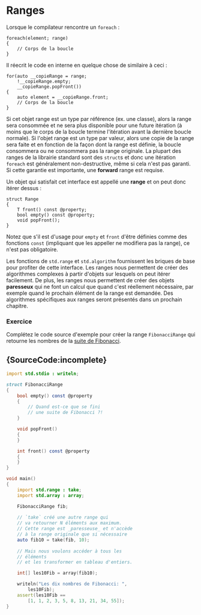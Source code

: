 # Ranges

Lorsque le compilateur rencontre un `foreach` :

```
foreach(element; range)
{
    // Corps de la boucle
}
```

Il réecrit le code en interne en quelque chose de similaire à ceci :

```
for(auto __copieRange = range;
    !__copieRange.empty;
    __copieRange.popFront())
{
    auto element = __copieRange.front;
    // Corps de la boucle
}
```

Si cet objet range est un type par référence (ex. une classe), alors la range sera consommée et ne sera plus disponible pour une future itération (à moins que le corps de la boucle termine l'itération avant la dernière boucle normale). Si l'objet range est un type par valeur, alors une copie de la range sera faite et en fonction de la façon dont la range est définie, la boucle consommera ou ne consommera pas la range originale. La plupart des ranges de la librairie standard sont des `struct`s et donc une itération `foreach` est généralement non-destructive, même si cela n'est pas garanti. Si cette garantie est importante, une **forward** range est requise.

Un objet qui satisfait cet interface est appellé une **range** et on peut donc itérer dessus :

```
struct Range
{
    T front() const @property;
    bool empty() const @property;
    void popFront();
}
```
Notez que s'il est d'usage pour `empty` et `front` d'être définies comme des fonctions `const` (impliquant que les appeller ne modifiera pas la range), ce n'est pas obligatoire.

Les fonctions de `std.range` et `std.algorithm` fournissent les briques de base pour profiter de cette interface. Les ranges nous permettent de créer des algorithmes complexes à partir d'objets sur lesquels on peut itérer facilement. De plus, les ranges nous permettent de créer des objets **paresseux** qui ne font un calcul que quand c'est réellement nécessaire, par exemple quand le prochain élément de la range est demandée. Des algorithmes spécifiques aux ranges seront présentés dans un prochain chapitre.

### Exercice

Complétez le code source d'exemple pour créer la range `FibonacciRange` qui retourne les nombres de la [suite de Fibonacci](https://fr.wikipedia.org/wiki/Suite_de_Fibonacci).

## {SourceCode:incomplete}

```d
import std.stdio : writeln;

struct FibonacciRange
{
    bool empty() const @property
    {
        // Quand est-ce que se fini 
        // une suite de Fibonacci ?!
    }

    void popFront()
    {
    }

    int front() const @property
    {
    }
}

void main()
{
    import std.range : take;
    import std.array : array;

    FibonacciRange fib;
    
    // `take` créé une autre range qui
    // va retourner N éléments aux maximum.
    // Cette range est _paresseuse_ et n'accède
    // à la range originale que si nécessaire
    auto fib10 = take(fib, 10);
    
    // Mais nous voulons accéder à tous les 
    // éléments
    // et les transformer en tableau d'entiers.

    int[] les10Fib = array(fib10);

    writeln("Les dix nombres de Fibonacci: ",
        les10Fib);
    assert(les10Fib ==
        [1, 1, 2, 3, 5, 8, 13, 21, 34, 55]);
}
```
